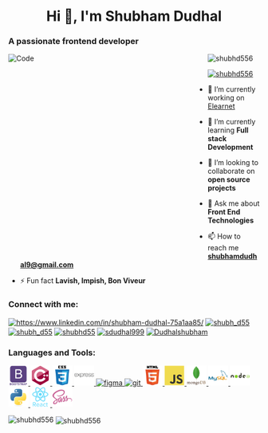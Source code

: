 <h1 align="center">Hi 👋, I'm Shubham Dudhal</h1>
<h3 style="margin-right:auto;margin-left:auto;">A passionate frontend developer</h3>

<img align="left" src="https://drive.google.com/uc?id=1m5SmE8VyelpiKqp5tH2DnGPs-4xRuUGI" alt="Code" width="400" height="400">

<p align="left"> <img src="https://komarev.com/ghpvc/?username=shubhd556&label=Profile%20views&color=0e75b6&style=flat" alt="shubhd556" /> </p>

<p align="left"> <a href="https://github.com/ryo-ma/github-profile-trophy"><img src="https://github-profile-trophy.vercel.app/?username=shubhd556" alt="shubhd556" /></a> </p>

- 🔭 I’m currently working on [Elearnet](https://github.com/shubhd556/ELearnet_MERN)

- 🌱 I’m currently learning **Full stack Development**

- 🤝 I’m looking to collaborate on **open source projects**

- 💬 Ask me about **Front End Technologies**

- 📫 How to reach me **shubhamdudhal9@gmail.com**

- ⚡ Fun fact **Lavish, Impish, Bon Viveur**

<h3 align="left">Connect with me:</h3>
<p align="left">
<a href="https://linkedin.com/in/https://www.linkedin.com/in/shubham-dudhal-75a1aa85/" target="blank"><img align="center" src="https://raw.githubusercontent.com/rahuldkjain/github-profile-readme-generator/master/src/images/icons/Social/linked-in-alt.svg" alt="https://www.linkedin.com/in/shubham-dudhal-75a1aa85/" height="30" width="40" /></a>
<a href="https://instagram.com/shubh_d55" target="blank"><img align="center" src="https://raw.githubusercontent.com/rahuldkjain/github-profile-readme-generator/master/src/images/icons/Social/instagram.svg" alt="shubh_d55" height="30" width="40" /></a>
<a href="facebook.com/shubham.dudhal.98" target="blank"><img align="center" src="https://raw.githubusercontent.com/rahuldkjain/github-profile-readme-generator/master/src/images/icons/Social/facebook.svg" alt="shubh_d55" height="30" width="40" /></a>
<a href="https://www.codechef.com/users/shubhd55" target="blank"><img align="center" src="https://cdn.jsdelivr.net/npm/simple-icons@3.1.0/icons/codechef.svg" alt="shubhd55" height="30" width="40" /></a>
<a href="https://www.leetcode.com/sdudhal999" target="blank"><img align="center" src="https://raw.githubusercontent.com/rahuldkjain/github-profile-readme-generator/master/src/images/icons/Social/leet-code.svg" alt="sdudhal999" height="30" width="40" /></a>
<a href="https://twitter.com/DudhalShubham" target="blank"><img align="center" src="https://raw.githubusercontent.com/rahuldkjain/github-profile-readme-generator/master/src/images/icons/Social/twitter.svg" alt="Dudhalshubham" height="30" width="40" /></a>
</p>

<h3 align="left">Languages and Tools:</h3>
<p align="left"> <a href="https://getbootstrap.com" target="_blank"> <img src="https://raw.githubusercontent.com/devicons/devicon/master/icons/bootstrap/bootstrap-plain-wordmark.svg" alt="bootstrap" width="40" height="40"/> </a> <a href="https://www.w3schools.com/cpp/" target="_blank"> <img src="https://raw.githubusercontent.com/devicons/devicon/master/icons/cplusplus/cplusplus-original.svg" alt="cplusplus" width="40" height="40"/> </a> <a href="https://www.w3schools.com/css/" target="_blank"> <img src="https://raw.githubusercontent.com/devicons/devicon/master/icons/css3/css3-original-wordmark.svg" alt="css3" width="40" height="40"/> </a> <a href="https://expressjs.com" target="_blank"> <img src="https://raw.githubusercontent.com/devicons/devicon/master/icons/express/express-original-wordmark.svg" alt="express" width="40" height="40"/> </a> <a href="https://www.figma.com/" target="_blank"> <img src="https://www.vectorlogo.zone/logos/figma/figma-icon.svg" alt="figma" width="40" height="40"/> </a> <a href="https://git-scm.com/" target="_blank"> <img src="https://www.vectorlogo.zone/logos/git-scm/git-scm-icon.svg" alt="git" width="40" height="40"/> </a> <a href="https://www.w3.org/html/" target="_blank"> <img src="https://raw.githubusercontent.com/devicons/devicon/master/icons/html5/html5-original-wordmark.svg" alt="html5" width="40" height="40"/> </a> <a href="https://developer.mozilla.org/en-US/docs/Web/JavaScript" target="_blank"> <img src="https://raw.githubusercontent.com/devicons/devicon/master/icons/javascript/javascript-original.svg" alt="javascript" width="40" height="40"/> </a> <a href="https://www.mongodb.com/" target="_blank"> <img src="https://raw.githubusercontent.com/devicons/devicon/master/icons/mongodb/mongodb-original-wordmark.svg" alt="mongodb" width="40" height="40"/> </a> <a href="https://www.mysql.com/" target="_blank"> <img src="https://raw.githubusercontent.com/devicons/devicon/master/icons/mysql/mysql-original-wordmark.svg" alt="mysql" width="40" height="40"/> </a> <a href="https://nodejs.org" target="_blank"> <img src="https://raw.githubusercontent.com/devicons/devicon/master/icons/nodejs/nodejs-original-wordmark.svg" alt="nodejs" width="40" height="40"/> </a> <a href="https://www.python.org" target="_blank"> <img src="https://raw.githubusercontent.com/devicons/devicon/master/icons/python/python-original.svg" alt="python" width="40" height="40"/> </a> <a href="https://reactjs.org/" target="_blank"> <img src="https://raw.githubusercontent.com/devicons/devicon/master/icons/react/react-original-wordmark.svg" alt="react" width="40" height="40"/> </a> <a href="https://sass-lang.com" target="_blank"> <img src="https://raw.githubusercontent.com/devicons/devicon/master/icons/sass/sass-original.svg" alt="sass" width="40" height="40"/> </a> </p>

<p><img align="left" src="https://github-readme-stats.vercel.app/api/top-langs?username=shubhd556&show_icons=true&locale=en&layout=compact" alt="shubhd556" /></p>

<p>&nbsp;<img align="center" src="https://github-readme-stats.vercel.app/api?username=shubhd556&show_icons=true&locale=en" alt="shubhd556" /></p>
